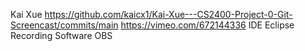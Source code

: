 Kai Xue
https://github.com/kaicx1/Kai-Xue---CS2400-Project-0-Git-Screencast/commits/main
https://vimeo.com/672144336
IDE Eclipse 
Recording Software OBS 